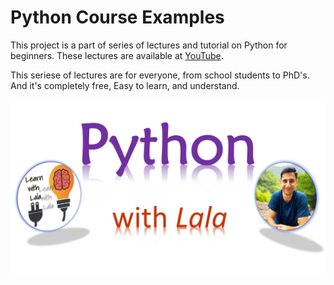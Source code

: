 # Python Course Examples

This project is a part of series of lectures and tutorial on Python for beginners.
These lectures are available at [YouTube](https://youtube.com/playlist?list=PL4-0lZA4xFAzSotbgjIwoKXFrgIixJ_8R).

This seriese of lectures are for everyone, from school students to PhD's. And it's completely free, Easy to learn, and understand.

![](/assets/FiverPythonTeacher_jpg.jpg)
